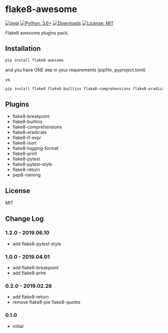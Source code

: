 # flake8-awesome

[![pypi](https://badge.fury.io/py/flake8-awesome.svg)](https://pypi.org/project/flake8-awesome)
[![Python: 3.6+](https://img.shields.io/badge/Python-3.6+-blue.svg)](https://pypi.org/project/flake8-awesome)
[![Downloads](https://img.shields.io/pypi/dm/flake8-awesome.svg)](https://pypistats.org/packages/flake8-awesome)
[![License: MIT](https://img.shields.io/badge/License-MIT-green.svg)](https://en.wikipedia.org/wiki/MIT_License)

Flake8 awesome plugins pack.

## Installation

```bash
pip install flake8-awesome
```

and you have ONE dep in your requirements (pipfile, pyproject.toml)

vs

```bash
pip install flake8 flake8-builtins flake8-comprehensions flake8-eradicate # etc.
```

## Plugins

* flake8-breakpoint
* flake8-builtins
* flake8-comprehensions
* flake8-eradicate
* flake8-if-expr
* flake8-isort
* flake8-logging-format
* flake8-print
* flake8-pytest
* flake8-pytest-style
* flake8-return
* pep8-naming

## License

MIT

## Change Log

### 1.2.0 - 2019.06.10

* add flake8-pytest-style

### 1.0.0 - 2019.04.01

* add flake8-breakpoint
* add flake8-print

### 0.2.0 - 2019.02.26

* add flake8-return
* remove flake8-pie flake8-quotes

### 0.1.0

* initial
